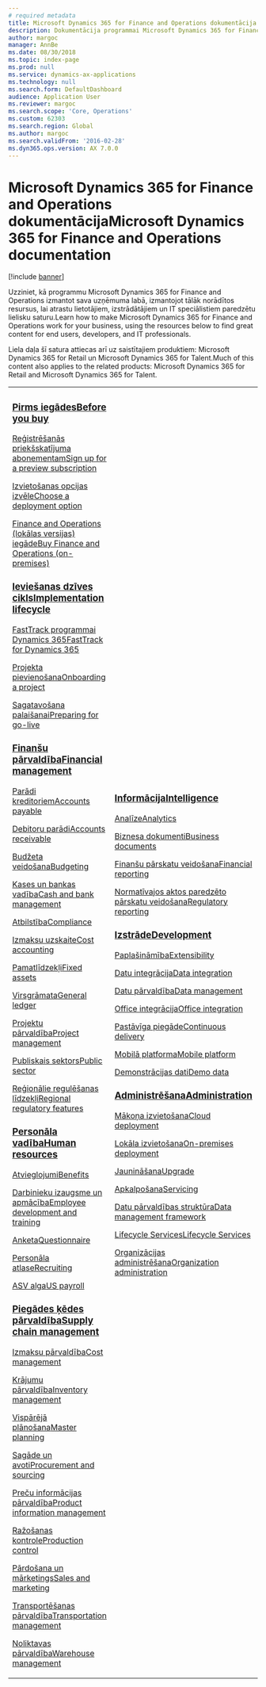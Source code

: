 ```yaml
---
# required metadata
title: Microsoft Dynamics 365 for Finance and Operations dokumentācija
description: Dokumentācija programmai Microsoft Dynamics 365 for Finance and Operations.
author: margoc
manager: AnnBe
ms.date: 08/30/2018
ms.topic: index-page
ms.prod: null
ms.service: dynamics-ax-applications
ms.technology: null
ms.search.form: DefaultDashboard
audience: Application User
ms.reviewer: margoc
ms.search.scope: 'Core, Operations'
ms.custom: 62303
ms.search.region: Global
ms.author: margoc
ms.search.validFrom: '2016-02-28'
ms.dyn365.ops.version: AX 7.0.0
---
```


# <a name="microsoft-dynamics-365-for-finance-and-operations-documentation"></a><span data-ttu-id="6c15a-103">Microsoft Dynamics 365 for Finance and Operations dokumentācija</span><span class="sxs-lookup"><span data-stu-id="6c15a-103">Microsoft Dynamics 365 for Finance and Operations documentation</span></span>

[!include [banner](includes/banner.md)]

<span data-ttu-id="6c15a-104">Uzziniet, kā programmu Microsoft Dynamics 365 for Finance and Operations izmantot sava uzņēmuma labā, izmantojot tālāk norādītos resursus, lai atrastu lietotājiem, izstrādātājiem un IT speciālistiem paredzētu lielisku saturu.</span><span class="sxs-lookup"><span data-stu-id="6c15a-104">Learn how to make Microsoft Dynamics 365 for Finance and Operations work for your business, using the resources below to find great content for end users, developers, and IT professionals.</span></span> 

<span data-ttu-id="6c15a-105">Liela daļa šī satura attiecas arī uz saistītajiem produktiem: Microsoft Dynamics 365 for Retail un Microsoft Dynamics 365 for Talent.</span><span class="sxs-lookup"><span data-stu-id="6c15a-105">Much of this content also applies to the related products: Microsoft Dynamics 365 for Retail and Microsoft Dynamics 365 for Talent.</span></span> 

<table>
<colgroup>
<col width="33%" />
<col width="33%" />
<col width="33%" />
</colgroup>
<tbody>
<tr class="odd">
<td>
<h3><span data-ttu-id="6c15a-106"><a href="get-started/before-you-buy.md">Pirms iegādes</a></span><span class="sxs-lookup"><span data-stu-id="6c15a-106"><a href="get-started/before-you-buy.md">Before you buy</a></span></span></h3>
<p><span data-ttu-id="6c15a-107"><a href="../dev-itpro/dev-tools/sign-up-preview-subscription.md">Reģistrēšanās priekšskatījuma abonementam</a></span><span class="sxs-lookup"><span data-stu-id="6c15a-107"><a href="../dev-itpro/dev-tools/sign-up-preview-subscription.md">Sign up for a preview subscription</a></span></span></p>
 <p><span data-ttu-id="6c15a-108"><a href="../dev-itpro/deployment/choose-deployment-type.md">Izvietošanas opcijas izvēle</a></span><span class="sxs-lookup"><span data-stu-id="6c15a-108"><a href="../dev-itpro/deployment/choose-deployment-type.md">Choose a deployment option</a></span></span></p>
 <p><span data-ttu-id="6c15a-109"><a href="get-started/purchase-on-premises.md">Finance and Operations (lokālas versijas) iegāde</a></span><span class="sxs-lookup"><span data-stu-id="6c15a-109"><a href="get-started/purchase-on-premises.md">Buy Finance and Operations (on-premises)</a></span></span></p>

<h3><span data-ttu-id="6c15a-110"><a href="imp-lifecycle/implementation-lifecycle.md">Ieviešanas dzīves cikls</a></span><span class="sxs-lookup"><span data-stu-id="6c15a-110"><a href="imp-lifecycle/implementation-lifecycle.md">Implementation lifecycle</a></span></span></h3>
<p><span data-ttu-id="6c15a-111"><a href="get-started/fasttrack-dynamics-365-overview.md">FastTrack programmai Dynamics 365</a></span><span class="sxs-lookup"><span data-stu-id="6c15a-111"><a href="get-started/fasttrack-dynamics-365-overview.md">FastTrack for Dynamics 365</a></span></span></p>
<p><span data-ttu-id="6c15a-112"><a href="imp-lifecycle/onboard.md">Projekta pievienošana</a></span><span class="sxs-lookup"><span data-stu-id="6c15a-112"><a href="imp-lifecycle/onboard.md">Onboarding a project</a></span></span></p>
<p><span data-ttu-id="6c15a-113"><a href="imp-lifecycle/prepare-go-live.md">Sagatavošana palaišanai</a></span><span class="sxs-lookup"><span data-stu-id="6c15a-113"><a href="imp-lifecycle/prepare-go-live.md">Preparing for go-live</a></span></span></p>

<h3><span data-ttu-id="6c15a-114"><a href="../financials/index.md">Finanšu pārvaldība</a></span><span class="sxs-lookup"><span data-stu-id="6c15a-114"><a href="../financials/index.md">Financial management</a></span></span></h3>
<p><span data-ttu-id="6c15a-115"><a href="../financials/accounts-payable/accounts-payable.md">Parādi kreditoriem</a></span><span class="sxs-lookup"><span data-stu-id="6c15a-115"><a href="../financials/accounts-payable/accounts-payable.md">Accounts payable</a></span></span></p>
<p><span data-ttu-id="6c15a-116"><a href="../financials/accounts-receivable/accounts-receivable.md">Debitoru parādi</a></span><span class="sxs-lookup"><span data-stu-id="6c15a-116"><a href="../financials/accounts-receivable/accounts-receivable.md">Accounts receivable</a></span></span></p>
<p><span data-ttu-id="6c15a-117"><a href="../financials/budgeting/budgeting-overview.md">Budžeta veidošana</a></span><span class="sxs-lookup"><span data-stu-id="6c15a-117"><a href="../financials/budgeting/budgeting-overview.md">Budgeting</a></span></span></p>
<p><span data-ttu-id="6c15a-118"><a href="../financials/cash-bank-management/cash-bank-management.md">Kases un bankas vadība</a></span><span class="sxs-lookup"><span data-stu-id="6c15a-118"><a href="../financials/cash-bank-management/cash-bank-management.md">Cash and bank management</a></span></span></p>
<p><span data-ttu-id="6c15a-119"><a href="../financials/general-ledger/audit-policy-rules.md">Atbilstība</a></span><span class="sxs-lookup"><span data-stu-id="6c15a-119"><a href="../financials/general-ledger/audit-policy-rules.md">Compliance</a></span></span></p>
<p><span data-ttu-id="6c15a-120"><a href="../financials/cost-accounting/cost-accounting-home-page.md">Izmaksu uzskaite</a></span><span class="sxs-lookup"><span data-stu-id="6c15a-120"><a href="../financials/cost-accounting/cost-accounting-home-page.md">Cost accounting</a></span></span></p>
<p><span data-ttu-id="6c15a-121"><a href="../financials/fixed-assets/fixed-assets.md">Pamatlīdzekļi</a></span><span class="sxs-lookup"><span data-stu-id="6c15a-121"><a href="../financials/fixed-assets/fixed-assets.md">Fixed assets</a></span></span></p>
<p><span data-ttu-id="6c15a-122"><a href="../financials/general-ledger/general-ledger.md">Virsgrāmata</a></span><span class="sxs-lookup"><span data-stu-id="6c15a-122"><a href="../financials/general-ledger/general-ledger.md">General ledger</a></span></span></p>
<p><span data-ttu-id="6c15a-123"><a href="../financials/project-management/overview-project-management-accounting.md">Projektu pārvaldība</a></span><span class="sxs-lookup"><span data-stu-id="6c15a-123"><a href="../financials/project-management/overview-project-management-accounting.md">Project management</a></span></span></p>
<p><span data-ttu-id="6c15a-124"><a href="../financials/public-sector/public-sector-functionality.md">Publiskais sektors</a></span><span class="sxs-lookup"><span data-stu-id="6c15a-124"><a href="../financials/public-sector/public-sector-functionality.md">Public sector</a></span></span></p>
<p><span data-ttu-id="6c15a-125"><a href="../dev-itpro/lcs-solutions/country-region.md">Reģionālie regulēšanas līdzekļi</a></span><span class="sxs-lookup"><span data-stu-id="6c15a-125"><a href="../dev-itpro/lcs-solutions/country-region.md">Regional regulatory features</a></span></span></p>

<h3><span data-ttu-id="6c15a-126"><a href="hr/hr-landing-page.md">Personāla vadība</a></span><span class="sxs-lookup"><span data-stu-id="6c15a-126"><a href="hr/hr-landing-page.md">Human resources</a></span></span></h3>
<p><span data-ttu-id="6c15a-127"><a href="../talent/manage-benefit-program.md">Atvieglojumi</a></span><span class="sxs-lookup"><span data-stu-id="6c15a-127"><a href="../talent/manage-benefit-program.md">Benefits</a></span></span></p>
<p><span data-ttu-id="6c15a-128"><a href="../talent/performance-management-overview.md">Darbinieku izaugsme un apmācība</a></span><span class="sxs-lookup"><span data-stu-id="6c15a-128"><a href="../talent/performance-management-overview.md">Employee development and training</a></span></span></p>
<p><span data-ttu-id="6c15a-129"><a href="../talent/questionnaires.md">Anketa</a></span><span class="sxs-lookup"><span data-stu-id="6c15a-129"><a href="../talent/questionnaires.md">Questionnaire</a></span></span></p>
<p><span data-ttu-id="6c15a-130"><a href="hr/manage-recruiting-process.md">Personāla atlase</a></span><span class="sxs-lookup"><span data-stu-id="6c15a-130"><a href="hr/manage-recruiting-process.md">Recruiting</a></span></span></p>
<p><span data-ttu-id="6c15a-131"><a href="hr/localizations/noam-usa-payroll.md">ASV alga</a></span><span class="sxs-lookup"><span data-stu-id="6c15a-131"><a href="hr/localizations/noam-usa-payroll.md">US payroll</a></span></span></p>

<h3><span data-ttu-id="6c15a-132"><a href="../supply-chain/index.md">Piegādes ķēdes pārvaldība</a></span><span class="sxs-lookup"><span data-stu-id="6c15a-132"><a href="../supply-chain/index.md">Supply chain management</a></span></span></h3>
<p><span data-ttu-id="6c15a-133"><a href="../supply-chain/cost-management/costing-sheets.md">Izmaksu pārvaldība</a></span><span class="sxs-lookup"><span data-stu-id="6c15a-133"><a href="../supply-chain/cost-management/costing-sheets.md">Cost management</a></span></span></p>
<p><span data-ttu-id="6c15a-134"><a href="../supply-chain/inventory/inventory-home-page.md">Krājumu pārvaldība</a></span><span class="sxs-lookup"><span data-stu-id="6c15a-134"><a href="../supply-chain/inventory/inventory-home-page.md">Inventory management</a></span></span></p>
<p><span data-ttu-id="6c15a-135"><a href="../supply-chain/master-planning/master-plans.md">Vispārējā plānošana</a></span><span class="sxs-lookup"><span data-stu-id="6c15a-135"><a href="../supply-chain/master-planning/master-plans.md">Master planning</a></span></span></p>
<p><span data-ttu-id="6c15a-136"><a href="../supply-chain/procurement/procurement-sourcing-overview.md">Sagāde un avoti</a></span><span class="sxs-lookup"><span data-stu-id="6c15a-136"><a href="../supply-chain/procurement/procurement-sourcing-overview.md">Procurement and sourcing</a></span></span></p>
<p><span data-ttu-id="6c15a-137"><a href="../supply-chain/pim/product-information.md">Preču informācijas pārvaldība</a></span><span class="sxs-lookup"><span data-stu-id="6c15a-137"><a href="../supply-chain/pim/product-information.md">Product information management</a></span></span></p>
<p><span data-ttu-id="6c15a-138"><a href="../supply-chain/production-control/production-process-overview.md">Ražošanas kontrole</a></span><span class="sxs-lookup"><span data-stu-id="6c15a-138"><a href="../supply-chain/production-control/production-process-overview.md">Production control</a></span></span></p>
<p><span data-ttu-id="6c15a-139"><a href="../supply-chain/sales-marketing/overview-sales-marketing.md">Pārdošana un mārketings</a></span><span class="sxs-lookup"><span data-stu-id="6c15a-139"><a href="../supply-chain/sales-marketing/overview-sales-marketing.md">Sales and marketing</a></span></span></p>
<p><span data-ttu-id="6c15a-140"><a href="../supply-chain/transportation/transportation-management-overview.md">Transportēšanas pārvaldība</a></span><span class="sxs-lookup"><span data-stu-id="6c15a-140"><a href="../supply-chain/transportation/transportation-management-overview.md">Transportation management</a></span></span></p>
<p><span data-ttu-id="6c15a-141"><a href="../supply-chain/warehousing/warehouse-configuration.md">Noliktavas pārvaldība</a></span><span class="sxs-lookup"><span data-stu-id="6c15a-141"><a href="../supply-chain/warehousing/warehouse-configuration.md">Warehouse management</a></span></span></p>

</td>
<td>
<h3><span data-ttu-id="6c15a-142"><a href="../dev-itpro/analytics/bi-reporting-home-page.md">Informācija</a></span><span class="sxs-lookup"><span data-stu-id="6c15a-142"><a href="../dev-itpro/analytics/bi-reporting-home-page.md">Intelligence</a></span></span></h3>
<p><span data-ttu-id="6c15a-143"><a href="../dev-itpro/analytics/analytics.md">Analīze</a></span><span class="sxs-lookup"><span data-stu-id="6c15a-143"><a href="../dev-itpro/analytics/analytics.md">Analytics</a></span></span></p>
 <p><span data-ttu-id="6c15a-144"><a href="../dev-itpro/analytics/document-reporting-services.md">Biznesa dokumenti</a></span><span class="sxs-lookup"><span data-stu-id="6c15a-144"><a href="../dev-itpro/analytics/document-reporting-services.md">Business documents</a></span></span></p>
<p><span data-ttu-id="6c15a-145"><a href="../dev-itpro/analytics/financial-reporting-intro.md">Finanšu pārskatu veidošana</a></span><span class="sxs-lookup"><span data-stu-id="6c15a-145"><a href="../dev-itpro/analytics/financial-reporting-intro.md">Financial reporting</a></span></span></p>
<p><span data-ttu-id="6c15a-146"><a href="../dev-itpro/analytics/general-electronic-reporting.md">Normatīvajos aktos paredzēto pārskatu veidošana</a></span><span class="sxs-lookup"><span data-stu-id="6c15a-146"><a href="../dev-itpro/analytics/general-electronic-reporting.md">Regulatory reporting</a></span></span></p>



<h3><span data-ttu-id="6c15a-147"><a href="../dev-itpro/dev-tools/developer-home-page.md">Izstrāde</span><span class="sxs-lookup"><span data-stu-id="6c15a-147"><a href="../dev-itpro/dev-tools/developer-home-page.md">Development</span></span></h3>
<p><span data-ttu-id="6c15a-148"><a href="../dev-itpro/extensibility/extensibility-home-page.md">Paplašināmība</a></span><span class="sxs-lookup"><span data-stu-id="6c15a-148"><a href="../dev-itpro/extensibility/extensibility-home-page.md">Extensibility</a></span></span></p>

<p><span data-ttu-id="6c15a-149"><a href="../dev-itpro/data-entities/integration-overview.md">Datu integrācija</a></span><span class="sxs-lookup"><span data-stu-id="6c15a-149"><a href="../dev-itpro/data-entities/integration-overview.md">Data integration</a></span></span></p>
<p><span data-ttu-id="6c15a-150"><a href="../dev-itpro/data-entities/data-entities.md">Datu pārvaldība</a></span><span class="sxs-lookup"><span data-stu-id="6c15a-150"><a href="../dev-itpro/data-entities/data-entities.md">Data management</a></span></span></p>

<p><span data-ttu-id="6c15a-151"><a href="../dev-itpro/office-integration/office-integration.md">Office integrācija</a></span><span class="sxs-lookup"><span data-stu-id="6c15a-151"><a href="../dev-itpro/office-integration/office-integration.md">Office integration</a></span></span></p>
<p><span data-ttu-id="6c15a-152"><a href="../dev-itpro/dev-tools/continuous-delivery-home-page.md">Pastāvīga piegāde</a></span><span class="sxs-lookup"><span data-stu-id="6c15a-152"><a href="../dev-itpro/dev-tools/continuous-delivery-home-page.md">Continuous delivery</a></span></span></p>
<p><span data-ttu-id="6c15a-153"><a href="../dev-itpro/mobile-apps/platform/mobile-platform-home-page.md">Mobilā platforma</a></span><span class="sxs-lookup"><span data-stu-id="6c15a-153"><a href="../dev-itpro/mobile-apps/platform/mobile-platform-home-page.md">Mobile platform</a></span></span></p>
<p><span data-ttu-id="6c15a-154"><a href="get-started/demo-data.md">Demonstrācijas dati</a></span><span class="sxs-lookup"><span data-stu-id="6c15a-154"><a href="get-started/demo-data.md">Demo data</a></span></span></p>

<h3><span data-ttu-id="6c15a-155"><a href="../dev-itpro/sysadmin/system-administration-home-page.md">Administrēšana</span><span class="sxs-lookup"><span data-stu-id="6c15a-155"><a href="../dev-itpro/sysadmin/system-administration-home-page.md">Administration</span></span></h3>
<p><span data-ttu-id="6c15a-156"><a href="../dev-itpro/deployment/cloud-deployment-overview.md">Mākoņa izvietošana</a></span><span class="sxs-lookup"><span data-stu-id="6c15a-156"><a href="../dev-itpro/deployment/cloud-deployment-overview.md">Cloud deployment</a></span></span></p>
<p><span data-ttu-id="6c15a-157"><a href="../dev-itpro/deployment/on-premises-deployment-landing-page.md">Lokāla izvietošana</a></span><span class="sxs-lookup"><span data-stu-id="6c15a-157"><a href="../dev-itpro/deployment/on-premises-deployment-landing-page.md">On-premises deployment</a></span></span></p>
<p><span data-ttu-id="6c15a-158"><a href="../dev-itpro/migration-upgrade/upgrade-home-page.md">Jaunināšana</a></span><span class="sxs-lookup"><span data-stu-id="6c15a-158"><a href="../dev-itpro/migration-upgrade/upgrade-home-page.md">Upgrade</a></span></span></p>
<p><span data-ttu-id="6c15a-159"><a href="../dev-itpro/dev-tools/continuous-delivery-home-page.md#servicing">Apkalpošana</a></span><span class="sxs-lookup"><span data-stu-id="6c15a-159"><a href="../dev-itpro/dev-tools/continuous-delivery-home-page.md#servicing">Servicing</a></span></span></p>
<p><span data-ttu-id="6c15a-160"><a href="../dev-itpro/data-entities/data-entities.md">Datu pārvaldības struktūra</a></span><span class="sxs-lookup"><span data-stu-id="6c15a-160"><a href="../dev-itpro/data-entities/data-entities.md">Data management framework</a></span></span></p>
<p><span data-ttu-id="6c15a-161"><a href="../dev-itpro/lifecycle-services/lcs.md">Lifecycle Services</a></span><span class="sxs-lookup"><span data-stu-id="6c15a-161"><a href="../dev-itpro/lifecycle-services/lcs.md">Lifecycle Services</a></span></span></p>
<p><span data-ttu-id="6c15a-162"><a href="organization-administration/organization-administration-home-page.md">Organizācijas administrēšana</a></span><span class="sxs-lookup"><span data-stu-id="6c15a-162"><a href="organization-administration/organization-administration-home-page.md">Organization administration</a></span></span></p>
</td>
<td>
<h3><span data-ttu-id="6c15a-163">Saistītie produkti</span><span class="sxs-lookup"><span data-stu-id="6c15a-163">Related products</span></span></h3>
<h4><span data-ttu-id="6c15a-164"><a href="../retail/index.md">Dynamics 365 for Retail</a></span><span class="sxs-lookup"><span data-stu-id="6c15a-164"><a href="../retail/index.md">Dynamics 365 for Retail</a></span></span></h4>
<p><span data-ttu-id="6c15a-165"><a href="../retail/call-center-functionality.md">Zvanu centrs</span><span class="sxs-lookup"><span data-stu-id="6c15a-165"><a href="../retail/call-center-functionality.md">Call center</span></span></p>
<p><span data-ttu-id="6c15a-166"><a href="../retail/define-maintain-retail-channels.md">Kanāla iestatīšana un pārvaldība</span><span class="sxs-lookup"><span data-stu-id="6c15a-166"><a href="../retail/define-maintain-retail-channels.md">Channel setup and management</span></span></p>
<p><span data-ttu-id="6c15a-167"><a href="../retail/retail-peripherals-overview.md">MPOS un Cloud POS</span><span class="sxs-lookup"><span data-stu-id="6c15a-167"><a href="../retail/retail-peripherals-overview.md">MPOS and Cloud POS</span></span></p>
<p><span data-ttu-id="6c15a-168"><a href="../retail/dev-itpro/dev-retail-home-page.md">Retail izstrādātājs un administrācija</span><span class="sxs-lookup"><span data-stu-id="6c15a-168"><a href="../retail/dev-itpro/dev-retail-home-page.md">Retail developer and administration</span></span></p>

<h4><span data-ttu-id="6c15a-169"><a href="../talent/index.md">Dynamics 365 for Talent</a></span><span class="sxs-lookup"><span data-stu-id="6c15a-169"><a href="../talent/index.md">Dynamics 365 for Talent</a></span></span></h4>
<p><span data-ttu-id="6c15a-170"><a href="../talent/manage-benefit-program.md">Atvieglojumi</a></span><span class="sxs-lookup"><span data-stu-id="6c15a-170"><a href="../talent/manage-benefit-program.md">Benefits</a></span></span></p>
<p><span data-ttu-id="6c15a-171"><a href="../talent/performance-management-overview.md">Darbinieku izaugsme un apmācība</a></span><span class="sxs-lookup"><span data-stu-id="6c15a-171"><a href="../talent/performance-management-overview.md">Employee development and training</a></span></span></p>
<p><span data-ttu-id="6c15a-172"><a href="../talent/questionnaires.md">Anketa</a></span><span class="sxs-lookup"><span data-stu-id="6c15a-172"><a href="../talent/questionnaires.md">Questionnaire</a></span></span></p>

</td>
</tr>

</tbody>
</table>
